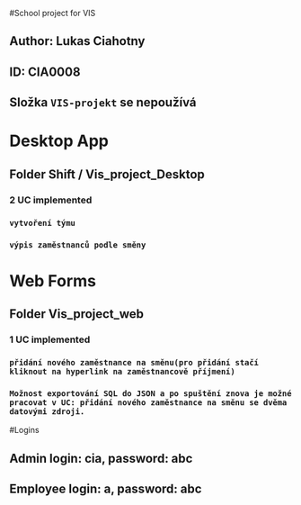 #School project for VIS

## Author: Lukas Ciahotny

## ID: CIA0008

## Složka ```VIS-projekt``` se nepoužívá


# Desktop App
## Folder Shift / Vis_project_Desktop
### 2 UC implemented
### ```vytvoření týmu```
### ```výpis zaměstnanců podle směny```
# Web Forms
## Folder Vis_project_web
### 1 UC implemented
### ```přidání nového zaměstnance na směnu(pro přidání stačí kliknout na hyperlink na zaměstnancově příjmení)```
### ```Možnost exportování SQL do JSON a po spuštění znova je možné pracovat v UC: přidání nového zaměstnance na směnu se dvěma datovými zdroji.```
#Logins
## Admin login: cia, password: abc
## Employee login: a, password: abc

